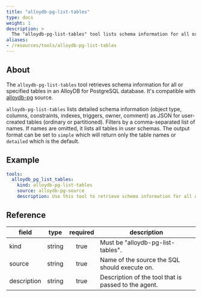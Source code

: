 ```yaml
---
title: "alloydb-pg-list-tables"
type: docs
weight: 1
description: >
  The "alloydb-pg-list-tables" tool lists schema information for all or specified tables in an AlloyDB for PostgreSQL database.
aliases:
- /resources/tools/alloydb-pg-list-tables
---
```


## About

The `alloydb-pg-list-tables` tool retrieves schema information for all or specified tables in an AlloyDB for PostgreSQL database.
It's compatible with [alloydb-pg](../../sources/alloydb-pg.md) source.

`alloydb-pg-list-tables` lists detailed schema information (object type, columns, constraints, indexes, triggers, owner, comment) as JSON for user-created tables (ordinary or partitioned). Filters by a comma-separated list of names. If names are omitted, it lists all tables in user schemas. The output format can be set to `simple` which will return only the table names or `detailed` which is the default.

## Example

```yaml
tools:
  alloydb_pg_list_tables:
    kind: alloydb-pg-list-tables
    source: alloydb-pg-source
    description: Use this tool to retrieve schema information for all or specified tables. Output format can be simple (only table names) or detailed.
```

## Reference

| **field**   |                  **type**                  | **required** | **description**                                                                                  |
|-------------|:------------------------------------------:|:------------:|--------------------------------------------------------------------------------------------------|
| kind        |                   string                   |     true     | Must be "alloydb-pg-list-tables".                                                                |
| source      |                   string                   |     true     | Name of the source the SQL should execute on.                                                    |
| description |                   string                   |     true     | Description of the tool that is passed to the agent.                                             |
